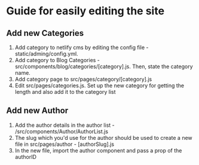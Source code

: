 # Guide for easily editing the site
## Add new Categories
1. Add category to netlify cms by editing the config file - static/adming/config.yml.
2. Add category to Blog Categories - src/components/blog/categories/[category].js. Then, state the category name.
3. Add category page to src/pages/category/[category].js
4. Edit src/pages/categories.js. Set up the new category for getting the length and also add it to the category list

## Add new Author
1. Add the author details in the author list - /src/components/Author/AuthorList.js
2. The slug which you'd use for the author should be used to create a new file in src/pages/author - [authorSlug].js
3. In the new file, import the author component and pass a prop of the authorID